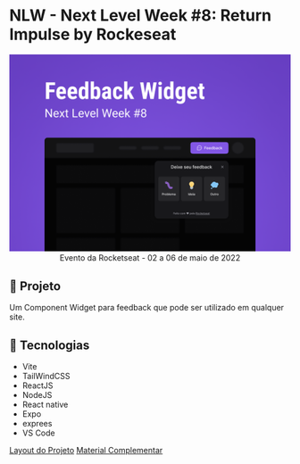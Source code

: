 # NLW - Next Level Week #8: Return Impulse by Rockeseat

<img src="Capa.png">
<center>Evento da Rocketseat - 02 a 06 de maio de 2022</center>

## 🚀 Projeto
Um Component Widget para feedback que pode ser utilizado em qualquer site.

## 🔧 Tecnologias
- Vite
- TailWindCSS
- ReactJS
- NodeJS
- React native
- Expo
- exprees
- VS Code

[Layout do Projeto](https://www.figma.com/community/file/1102912516166573468,  "Layout do Projeto")
[Material Complementar](https://efficient-sloth-d85.notion.site/Impulse-58f2daadb8e1433894420cbc57571087,  "Material Complementar")
